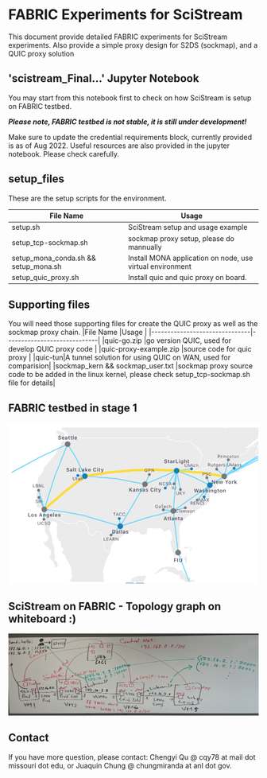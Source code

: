 # FABRIC Experiments for SciStream

This document provide detailed FABRIC experiments for SciStream experiments. Also provide a simple proxy design for S2DS (sockmap), and a QUIC proxy solution


## 'scistream_Final...' Jupyter Notebook
You may start from this notebook first to check on how SciStream is setup on FABRIC testbed.

***Please note, FABRIC testbed is not stable, it is still under development!***

Make sure to update the credential requirements block, currently provided is as of Aug 2022. Useful resources are also provided in the jupyter notebook. Please check carefully.

## setup_files
These are the setup scripts for the environment.


|File Name                      |Usage                         |
|-------------------------------|-----------------------------|
|setup.sh            |SciStream setup and usage example            |
|setup_tcp-sockmap.sh            |sockmap proxy setup, please do mannually           |
|setup_mona_conda.sh && setup_mona.sh|Install MONA application on node, use virtual environment|
|setup_quic_proxy.sh|Install quic and quic proxy on board.|


## Supporting files
You will need those supporting files for create the QUIC proxy as well as the sockmap proxy chain.
|File Name                      |Usage                         |
|-------------------------------|-----------------------------|
|quic-go.zip           |go version QUIC, used for develop QUIC proxy code           |
|quic-proxy-example.zip           |source code for quic proxy           |
|quic-tun|A tunnel solution for using QUIC on WAN, used for comparision|
|sockmap_kern && sockmap_user.txt |sockmap proxy source code to be added in the linux kernel, please check setup_tcp-sockmap.sh file for details|

## FABRIC testbed in stage 1

![Image for FABRIC test in Stage 1, as of Aug 2022.](FABRIC-stage1.png "Text to show on mouseover")


## SciStream on FABRIC - Topology graph on whiteboard :)

![SciStream Topology on FABRIC, with IPs and dataflow.](FABRIC_topo.jpg "Text to show on mouseover")

## Contact
If you have more question, please contact: Chengyi Qu @ cqy78 at mail dot missouri dot edu, or Juaquin Chung @ chungmiranda at anl dot gov.
